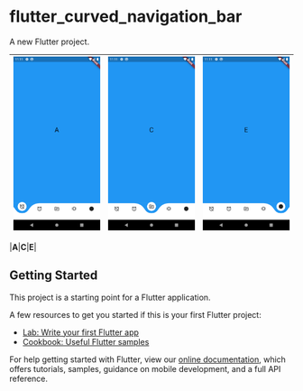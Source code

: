 # flutter_curved_navigation_bar

A new Flutter project.

|![](images/Screenshot_1635225090.png)|![](images/Screenshot_1635225097.png)|![](images/Screenshot_1635225095.png)|
|:---:|:---:|:---:|

|**A**|**C**|**E**|

## Getting Started

This project is a starting point for a Flutter application.

A few resources to get you started if this is your first Flutter project:

- [Lab: Write your first Flutter app](https://flutter.dev/docs/get-started/codelab)
- [Cookbook: Useful Flutter samples](https://flutter.dev/docs/cookbook)

For help getting started with Flutter, view our
[online documentation](https://flutter.dev/docs), which offers tutorials,
samples, guidance on mobile development, and a full API reference.
